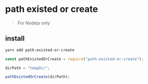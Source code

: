 # path existed or create

> For Nodejs only

## install

```bash
yarn add path-existed-or-create
```

```js
const pathExistedOrCreate = require("path-existed-or-create");

dirPath = "tempDir";

pathExistedOrCreate(dirPath);
```
